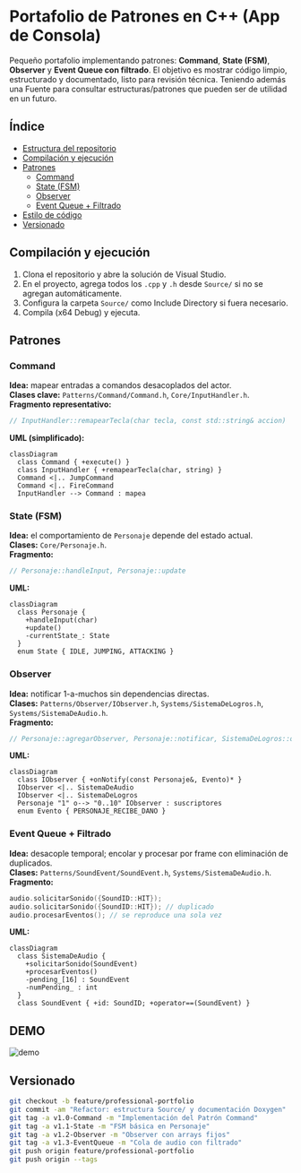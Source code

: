 # Portafolio de Patrones en C++ (App de Consola)

Pequeño portafolio implementando patrones: **Command**, **State (FSM)**, **Observer** y **Event Queue con filtrado**. El objetivo es mostrar código limpio, estructurado y documentado, listo para revisión técnica.
Teniendo además una Fuente para consultar estructuras/patrones que pueden ser de utilidad en un futuro.

## Índice
- [Estructura del repositorio](#estructura-del-repositorio)
- [Compilación y ejecución](#compilación-y-ejecución)
- [Patrones](#patrones)
  - [Command](#command)
  - [State (FSM)](#state-fsm)
  - [Observer](#observer)
  - [Event Queue + Filtrado](#event-queue--filtrado)
- [Estilo de código](#estilo-de-código)
- [Versionado](#versionado)

## Compilación y ejecución
1. Clona el repositorio y abre la solución de Visual Studio.
2. En el proyecto, agrega todos los `.cpp` y `.h` desde `Source/` si no se agregan automáticamente.
3. Configura la carpeta `Source/` como Include Directory si fuera necesario.
4. Compila (x64 Debug) y ejecuta.

## Patrones

### Command
**Idea:** mapear entradas a comandos desacoplados del actor.  
**Clases clave:** `Patterns/Command/Command.h`, `Core/InputHandler.h`.  
**Fragmento representativo:**
```cpp
// InputHandler::remapearTecla(char tecla, const std::string& accion)
```
**UML (simplificado):**
```mermaid
classDiagram
  class Command { +execute() }
  class InputHandler { +remapearTecla(char, string) }
  Command <|.. JumpCommand
  Command <|.. FireCommand
  InputHandler --> Command : mapea
```

### State (FSM)
**Idea:** el comportamiento de `Personaje` depende del estado actual.  
**Clases:** `Core/Personaje.h`.  
**Fragmento:**
```cpp
// Personaje::handleInput, Personaje::update
```
**UML:**
```mermaid
classDiagram
  class Personaje {
    +handleInput(char)
    +update()
    -currentState_: State
  }
  enum State { IDLE, JUMPING, ATTACKING }
```

### Observer
**Idea:** notificar 1-a-muchos sin dependencias directas.  
**Clases:** `Patterns/Observer/IObserver.h`, `Systems/SistemaDeLogros.h`, `Systems/SistemaDeAudio.h`.  
**Fragmento:**
```cpp
// Personaje::agregarObserver, Personaje::notificar, SistemaDeLogros::onNotify
```
**UML:**
```mermaid
classDiagram
  class IObserver { +onNotify(const Personaje&, Evento)* }
  IObserver <|.. SistemaDeAudio
  IObserver <|.. SistemaDeLogros
  Personaje "1" o--> "0..10" IObserver : suscriptores
  enum Evento { PERSONAJE_RECIBE_DANO }
```

### Event Queue + Filtrado
**Idea:** desacople temporal; encolar y procesar por frame con eliminación de duplicados.  
**Clases:** `Patterns/SoundEvent/SoundEvent.h`, `Systems/SistemaDeAudio.h`.  
**Fragmento:**
```cpp
audio.solicitarSonido({SoundID::HIT});
audio.solicitarSonido({SoundID::HIT}); // duplicado
audio.procesarEventos(); // se reproduce una sola vez
```
**UML:**
```mermaid
classDiagram
  class SistemaDeAudio {
    +solicitarSonido(SoundEvent)
    +procesarEventos()
    -pending_[16] : SoundEvent
    -numPending_ : int
  }
  class SoundEvent { +id: SoundID; +operator==(SoundEvent) }
```

## DEMO
![demo](https://github.com/user-attachments/assets/5af0f0e5-0688-4fd7-8203-b5c7634f3930)

## Versionado
```bash
git checkout -b feature/professional-portfolio
git commit -am "Refactor: estructura Source/ y documentación Doxygen"
git tag -a v1.0-Command -m "Implementación del Patrón Command"
git tag -a v1.1-State -m "FSM básica en Personaje"
git tag -a v1.2-Observer -m "Observer con arrays fijos"
git tag -a v1.3-EventQueue -m "Cola de audio con filtrado"
git push origin feature/professional-portfolio
git push origin --tags
```
